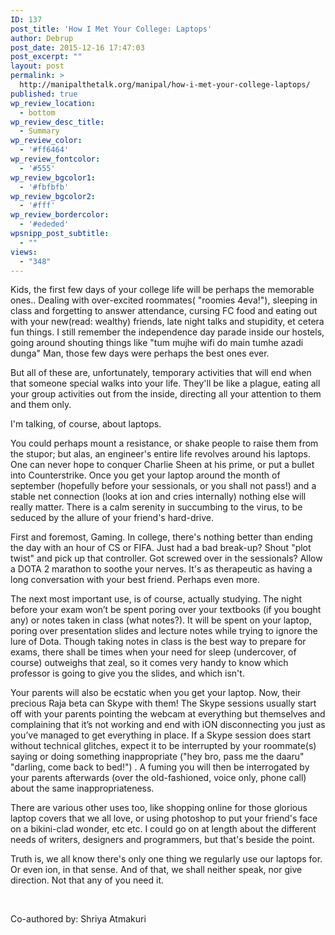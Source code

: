 ```yaml
---
ID: 137
post_title: 'How I Met Your College: Laptops'
author: Debrup
post_date: 2015-12-16 17:47:03
post_excerpt: ""
layout: post
permalink: >
  http://manipalthetalk.org/manipal/how-i-met-your-college-laptops/
published: true
wp_review_location:
  - bottom
wp_review_desc_title:
  - Summary
wp_review_color:
  - '#ff6464'
wp_review_fontcolor:
  - '#555'
wp_review_bgcolor1:
  - '#fbfbfb'
wp_review_bgcolor2:
  - '#fff'
wp_review_bordercolor:
  - '#ededed'
wpsnipp_post_subtitle:
  - ""
views:
  - "348"
---
```

Kids, the first few days of your college life will be perhaps the memorable ones.. Dealing with over-excited roommates( "roomies 4eva!"), sleeping in class and forgetting to answer attendance, cursing FC food and eating out with your new(read: wealthy) friends, late night talks and stupidity, et cetera fun things. I still remember the independence day parade inside our hostels, going around shouting things like "tum mujhe wifi do main tumhe azadi dunga" Man, those few days were perhaps the best ones ever.

<span style="font-weight: 400">But all of these are, unfortunately, temporary activities that will end when that someone special walks into your life. They'll be like a plague, eating all your group activities out from the inside, directing all your attention to them and them only.</span>

<span style="font-weight: 400">I'm talking, of course, about laptops.</span>

<span style="font-weight: 400">You could perhaps mount a resistance, or shake people to raise them from the stupor; but alas, an engineer's entire life revolves around his laptops. One can never hope to conquer Charlie Sheen at his prime, or put a bullet into Counterstrike. Once you get your laptop around the month of september (hopefully before your sessionals, or you shall not pass!) and a stable net connection (looks at ion and cries internally) nothing else will really matter. There is a calm serenity in succumbing to the virus, to be seduced by the allure of your friend's hard-drive.</span>

<span style="font-weight: 400">First and foremost, Gaming. In college, there's nothing better than ending the day with an hour of CS or FIFA. Just had a bad break-up? Shout "plot twist" and pick up that controller. Got screwed over in the sessionals? Allow a DOTA 2 marathon to soothe your nerves. It's as therapeutic as having a long conversation with your best friend. Perhaps even more.</span>

<span style="font-weight: 400">The next most important use, is of course, actually studying. The night before your exam won’t be spent poring over your textbooks (if you bought any) or notes taken in class (what notes?). It will be spent on your laptop, poring over presentation slides and lecture notes while trying to ignore the lure of Dota. Though taking notes in class is the best way to prepare for exams, there shall be times when your need for sleep (undercover, of course) outweighs that zeal, so it comes very handy to know which professor is going to give you the slides, and which isn't.</span>

<span style="font-weight: 400">Your parents will also be ecstatic when you get your laptop. Now, their precious Raja beta can Skype with them! The Skype sessions usually start off with your parents pointing the webcam at everything but themselves and complaining that it’s not working and end with iON disconnecting you just as you’ve managed to get everything in place. If a Skype session does start without technical glitches, expect it to be interrupted by your roommate(s) saying or doing something inappropriate ("hey bro, pass me the daaru" "darling, come back to bed!") . A fuming you will then be interrogated by your parents afterwards (over the old-fashioned, voice only, phone call) about the same inappropriateness. </span>

<span style="font-weight: 400">There are various other uses too, like shopping online for those glorious laptop covers that we all love, or using photoshop to put your friend's face on a bikini-clad wonder, etc etc. I could go on at length about the different needs of writers, designers and programmers, but that's beside the point.</span>

<span style="font-weight: 400">Truth is, we all know there's only one thing we regularly use our laptops for. Or even ion, in that sense. And of that, we shall neither speak, nor give direction. Not that any of you need it.</span>

&nbsp;

Co-authored by: Shriya Atmakuri